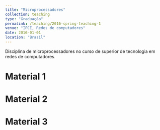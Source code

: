 ```yaml
---
title: "Microprocessadores"
collection: teaching
type: "Graduação"
permalink: /teaching/2016-spring-teaching-1
venue: "IFCE, Redes de computadores"
date: 2016-01-01
location: "Brasil"
---
```


Disciplina de microprocessadores no curso de superior de tecnologia em redes de computadores.

Material 1
======

Material 2
======

Material 3
======
